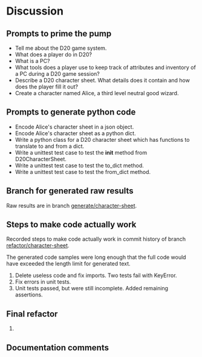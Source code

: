 # Discussion

## Prompts to prime the pump

- Tell me about the D20 game system.
- What does a player do in D20?
- What is a PC?
- What tools does a player use to keep track of attributes and inventory of a PC during a D20 game session?
- Describe a D20 character sheet. What details does it contain and how does the player fill it out?
- Create a character named Alice, a third level neutral good wizard.

## Prompts to generate python code

- Encode Alice's character sheet in a json object.
- Encode Alice's character sheet as a python dict.
- Write a python class for a D20 character sheet which has functions to translate to and from a dict.
- Write a unittest test case to test the __init__ method from D20CharacterSheet.
- Write a unittest test case to test the to_dict method.
- Write a unittest test case to test the from_dict method.

## Branch for generated raw results

Raw results are in branch [generate/character-sheet](https://github.com/newexo/d20-ai/tree/generate/character-sheet).

## Steps to make code actually work

Recorded steps to make code actually work in commit history of branch [refactor/character-sheet](https://github.com/newexo/d20-ai/tree/refactor/character-sheet).

The generated code samples were long enough that the full code would have exceeded the length limit for generated text.

1. Delete useless code and fix imports. Two tests fail with KeyError.
2. Fix errors in unit tests.
3. Unit tests passed, but were still incomplete. Added remaining assertions.

## Final refactor

1.

## Documentation comments


